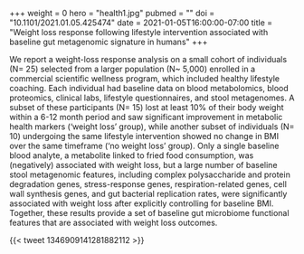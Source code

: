 +++
weight = 0
hero = "health1.jpg"
pubmed = ""
doi = "10.1101/2021.01.05.425474"
date = 2021-01-05T16:00:00-07:00
title = "Weight loss response following lifestyle intervention associated with baseline gut metagenomic signature in humans"
+++

We report a weight-loss response analysis on a small cohort of individuals (N= 25)
selected from a larger population (N~ 5,000) enrolled in a commercial scientific
wellness program, which included healthy lifestyle coaching. Each individual had
baseline data on blood metabolomics, blood proteomics, clinical labs, lifestyle
questionnaires, and stool metagenomes. A subset of these participants (N= 15) lost at
least 10% of their body weight within a 6-12 month period and saw significant
improvement in metabolic health markers (‘weight loss’ group), while another subset of
individuals (N= 10) undergoing the same lifestyle intervention showed no change in BMI
over the same timeframe (‘no weight loss’ group). Only a single baseline blood analyte,
a metabolite linked to fried food consumption, was (negatively) associated with weight
loss, but a large number of baseline stool metagenomic features, including complex
polysaccharide and protein degradation genes, stress-response genes, respiration-related
genes, cell wall synthesis genes, and gut bacterial replication rates, were
significantly associated with weight loss after explicitly controlling for baseline BMI.
Together, these results provide a set of baseline gut microbiome functional features
that are associated with weight loss outcomes.

{{< tweet 1346909141281882112 >}}

